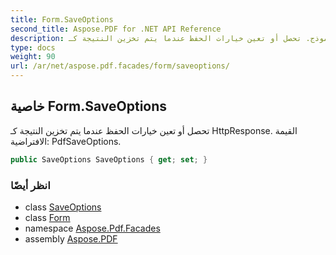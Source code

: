 ```yaml
---
title: Form.SaveOptions
second_title: Aspose.PDF for .NET API Reference
description: خاصية النموذج. تحصل أو تعين خيارات الحفظ عندما يتم تخزين النتيجة كـ HttpResponse. القيمة الافتراضية PdfSaveOptions
type: docs
weight: 90
url: /ar/net/aspose.pdf.facades/form/saveoptions/
---
```

## خاصية Form.SaveOptions

تحصل أو تعين خيارات الحفظ عندما يتم تخزين النتيجة كـ HttpResponse. القيمة الافتراضية: PdfSaveOptions.

```csharp
public SaveOptions SaveOptions { get; set; }
```

### انظر أيضًا

* class [SaveOptions](../../../aspose.pdf/saveoptions/)
* class [Form](../)
* namespace [Aspose.Pdf.Facades](../../../aspose.pdf.facades/)
* assembly [Aspose.PDF](../../../)